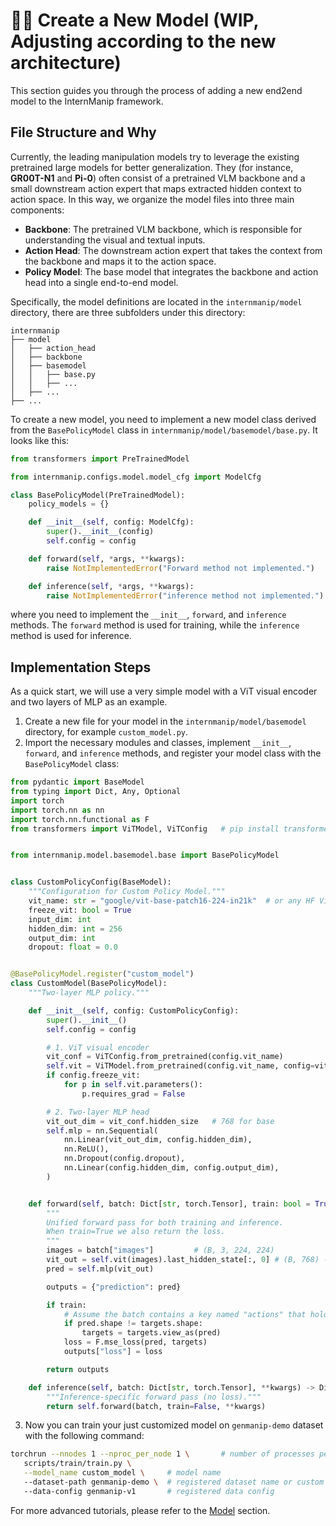 # ✍🏻 Create a New Model (WIP, Adjusting according to the new architecture)

This section guides you through the process of adding a new end2end model to the InternManip framework.

## File Structure and Why

Currently, the leading manipulation models try to leverage the existing pretrained large models for better generalization. They (for instance, **GR00T-N1** and **Pi-0**) often consist of a pretrained VLM backbone and a small downstream action expert that maps extracted hidden context to action space. In this way, we organize the model files into three main components:
- **Backbone**: The pretrained VLM backbone, which is responsible for understanding the visual and textual inputs.
- **Action Head**: The downstream action expert that takes the context from the backbone and maps it to the action space.
- **Policy Model**: The base model that integrates the backbone and action head into a single end-to-end model.

Specifically, the model definitions are located in the `internmanip/model` directory, there are three subfolders under this directory:
```plaintext
internmanip
├── model
│   ├── action_head
│   ├── backbone
│   ├── basemodel
│   │   ├── base.py
│   │   ├── ...
│   ├── ...
├── ...
```

To create a new model, you need to implement a new model class derived from the `BasePolicyModel` class in `internmanip/model/basemodel/base.py`. It looks like this:
```python
from transformers import PreTrainedModel

from internmanip.configs.model.model_cfg import ModelCfg

class BasePolicyModel(PreTrainedModel):
    policy_models = {}

    def __init__(self, config: ModelCfg):
        super().__init__(config)
        self.config = config

    def forward(self, *args, **kwargs):
        raise NotImplementedError("Forward method not implemented.")

    def inference(self, *args, **kwargs):
        raise NotImplementedError("inference method not implemented.")

```
where you need to implement the `__init__`, `forward`, and `inference` methods. The `forward` method is used for training, while the `inference` method is used for inference.

## Implementation Steps
As a quick start, we will use a very simple model with a ViT visual encoder and two layers of MLP as an example.

1. Create a new file for your model in the `internmanip/model/basemodel` directory, for example `custom_model.py`.
2. Import the necessary modules and classes, implement `__init__`, `forward`, and `inference` methods, and register your model class with the `BasePolicyModel` class:
```python
from pydantic import BaseModel
from typing import Dict, Any, Optional
import torch
import torch.nn as nn
import torch.nn.functional as F
from transformers import ViTModel, ViTConfig   # pip install transformers


from internmanip.model.basemodel.base import BasePolicyModel


class CustomPolicyConfig(BaseModel):
    """Configuration for Custom Policy Model."""
    vit_name: str = "google/vit-base-patch16-224-in21k"  # or any HF ViT
    freeze_vit: bool = True
    input_dim: int
    hidden_dim: int = 256
    output_dim: int
    dropout: float = 0.0


@BasePolicyModel.register("custom_model")
class CustomModel(BasePolicyModel):
    """Two-layer MLP policy."""

    def __init__(self, config: CustomPolicyConfig):
        super().__init__()
        self.config = config

        # 1. ViT visual encoder
        vit_conf = ViTConfig.from_pretrained(config.vit_name)
        self.vit = ViTModel.from_pretrained(config.vit_name, config=vit_conf)
        if config.freeze_vit:
            for p in self.vit.parameters():
                p.requires_grad = False

        # 2. Two-layer MLP head
        vit_out_dim = vit_conf.hidden_size   # 768 for base
        self.mlp = nn.Sequential(
            nn.Linear(vit_out_dim, config.hidden_dim),
            nn.ReLU(),
            nn.Dropout(config.dropout),
            nn.Linear(config.hidden_dim, config.output_dim),
        )


    def forward(self, batch: Dict[str, torch.Tensor], train: bool = True, **kwargs) -> Dict[str, torch.Tensor]:
        """
        Unified forward pass for both training and inference.
        When train=True we also return the loss.
        """
        images = batch["images"]         # (B, 3, 224, 224)
        vit_out = self.vit(images).last_hidden_state[:, 0] # (B, 768) - CLS token output
        pred = self.mlp(vit_out)

        outputs = {"prediction": pred}

        if train:
            # Assume the batch contains a key named "actions" that holds the GT
            if pred.shape != targets.shape:
                targets = targets.view_as(pred)
            loss = F.mse_loss(pred, targets)
            outputs["loss"] = loss

        return outputs

    def inference(self, batch: Dict[str, torch.Tensor], **kwargs) -> Dict[str, torch.Tensor]:
        """Inference-specific forward pass (no loss)."""
        return self.forward(batch, train=False, **kwargs)

```
3. Now you can train your just customized model on `genmanip-demo` dataset with the following command:
```bash
torchrun --nnodes 1 --nproc_per_node 1 \       # number of processes per node, e.g., 1
   scripts/train/train.py \
   --model_name custom_model \     # model name
   --dataset-path genmanip-demo \  # registered dataset name or custom path
   --data-config genmanip-v1       # registered data config
```

For more advanced tutorials, please refer to the [Model](../tutorials/model.md) section.
